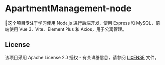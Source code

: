 # ApartmentManagement-node
🚀这个项目专注于学习使用 Node.js 进行后端开发，使用 Express 和 MySQL，前端使用 Vue 3、Vite、Element Plus 和 Axios，用于公寓管理。

## License
该项目采用 Apache License 2.0 授权 - 有关详细信息，请参阅 [LICENSE](./LICENSE) 文件。